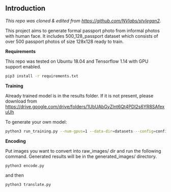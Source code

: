 ## Introduction

*This repo was cloned & edited from https://github.com/NVlabs/stylegan2.*

This project aims to generate formal passport photo from informal photos with human face. It includes 500_128_passport dataset which consists of over 500 passport photos of size 128x128 ready to train.

**Requirements**

This repo was tested on Ubuntu 18.04 and Tensorflow 1.14 with GPU support enabled.

```.bash
pip3 install -r requirements.txt
```

**Training**

Already trained model is in the results folder. If it is not present, please download from https://drive.google.com/drive/folders/1UbUAbGyZInt6Qt4PDI2s6YR8SAfexuUh

To generate your own model:

```.bash
python3 run_training.py --num-gpus=1 --data-dir=datasets --config=config-f --dataset=500_128_passport
```

**Encoding**

Put images you want to convert into raw_images/ dir and run the following command. Generated results will be in the generated_images/ directory.

```.bash
python3 encode.py
```

and then

```.bash
python3 translate.py
```
